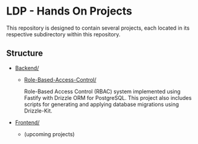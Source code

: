 # LDP - Hands On Projects

This repository is designed to contain several projects, each located in its respective subdirectory within this repository.

## Structure

-   [Backend/](./Backend)

    -   [Role-Based-Access-Control/](./Backend/Role-Based-Access-Control)

        Role-Based Access Control (RBAC) system implemented using Fastify with Drizzle ORM for PostgreSQL. This project also includes scripts for generating and applying database migrations using Drizzle-Kit.

-   [Frontend/](./Frontend)
    -   (upcoming projects)
